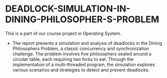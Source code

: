 # DEADLOCK-SIMULATION-IN-DINING-PHILOSOPHER-S-PROBLEM
This is a part of our course project in Operating System.  

* The report presents a simulation and analysis of deadlocks in the Dining Philosophers Problem, a classic 
concurrency and synchronization challenge. The problem involves five philosophers seated around a 
circular table, each requiring two forks to eat. Through the implementation of a multi-threaded program, 
the simulation explores various scenarios and strategies to detect and prevent deadlocks.
